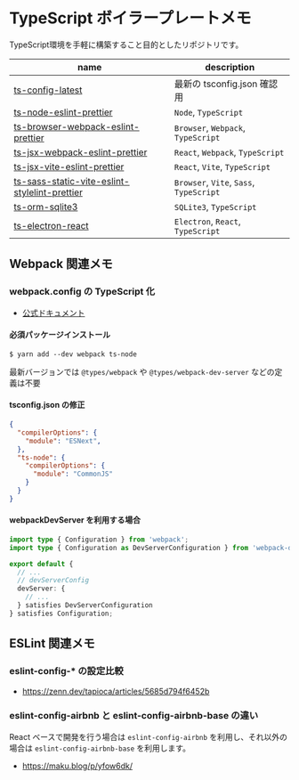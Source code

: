 # TypeScript ボイラープレートメモ

TypeScript環境を手軽に構築すること目的としたリポジトリです。

| name | description |
| ---- | ---- |
| [ts-config-latest](ts-config-latest) | 最新の tsconfig.json 確認用 |
| [ts-node-eslint-prettier](ts-node-eslint-prettier) | `Node`, `TypeScript` |
| [ts-browser-webpack-eslint-prettier](ts-browser-webpack-eslint-prettier) | `Browser`, `Webpack`, `TypeScript` |
| [ts-jsx-webpack-eslint-prettier](ts-jsx-webpack-eslint-prettier) | `React`, `Webpack`, `TypeScript` |
| [ts-jsx-vite-eslint-prettier](ts-jsx-vite-eslint-prettier) | `React`, `Vite`, `TypeScript` |
| [ts-sass-static-vite-eslint-stylelint-prettier](ts-sass-static-vite-eslint-stylelint-prettier) | `Browser`, `Vite`, `Sass`, `TypeScript` |
| [ts-orm-sqlite3](ts-orm-sqlite3) | `SQLite3`, `TypeScript` |
| [ts-electron-react](ts-electron-react) | `Electron`, `React`, `TypeScript` |

## Webpack 関連メモ

### webpack.config の TypeScript 化

- [公式ドキュメント](https://webpack.js.org/configuration/configuration-languages/#typescript)

#### 必須パッケージインストール

```
$ yarn add --dev webpack ts-node
```

最新バージョンでは `@types/webpack` や `@types/webpack-dev-server` などの定義は不要

#### tsconfig.json の修正

```json
{
  "compilerOptions": {
    "module": "ESNext",
  },
  "ts-node": {
    "compilerOptions": {
      "module": "CommonJS"
    }
  }
}
```

#### webpackDevServer を利用する場合

```ts
import type { Configuration } from 'webpack';
import type { Configuration as DevServerConfiguration } from 'webpack-dev-server';

export default {
  // ...
  // devServerConfig
  devServer: {
    // ...
  } satisfies DevServerConfiguration
} satisfies Configuration;
```

## ESLint 関連メモ

### eslint-config-* の設定比較

- https://zenn.dev/tapioca/articles/5685d794f6452b

### eslint-config-airbnb と eslint-config-airbnb-base の違い

React ベースで開発を行う場合は `eslint-config-airbnb` を利用し、それ以外の場合は `eslint-config-airbnb-base` を利用します。

- https://maku.blog/p/yfow6dk/
